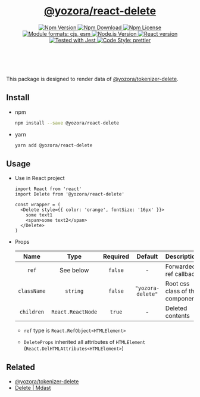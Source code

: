<header>
  <h1 align="center">
    <a href="https://github.com/guanghechen/yozora-react/tree/master/packages/delete#readme">@yozora/react-delete</a>
  </h1>
  <div align="center">
    <a href="https://www.npmjs.com/package/@yozora/react-delete">
      <img
        alt="Npm Version"
        src="https://img.shields.io/npm/v/@yozora/react-delete.svg"
      />
    </a>
    <a href="https://www.npmjs.com/package/@yozora/react-delete">
      <img
        alt="Npm Download"
        src="https://img.shields.io/npm/dm/@yozora/react-delete.svg"
      />
    </a>
    <a href="https://www.npmjs.com/package/@yozora/react-delete">
      <img
        alt="Npm License"
        src="https://img.shields.io/npm/l/@yozora/react-delete.svg"
      />
    </a>
    <a href="#install">
      <img
        alt="Module formats: cjs, esm"
        src="https://img.shields.io/badge/module_formats-cjs%2C%20esm-green.svg"
      />
    </a>
    <a href="https://github.com/nodejs/node">
      <img
        alt="Node.js Version"
        src="https://img.shields.io/node/v/@yozora/react-delete"
      />
    </a>
    <a href="https://github.com/facebook/react">
      <img
        alt="React version"
        src="https://img.shields.io/npm/dependency-version/@yozora/react-delete/peer/react"
      />
    </a>
    <a href="https://github.com/facebook/jest">
      <img
        alt="Tested with Jest"
        src="https://img.shields.io/badge/tested_with-jest-9c465e.svg"
      />
    </a>
    <a href="https://github.com/prettier/prettier">
      <img
        alt="Code Style: prettier"
        src="https://img.shields.io/badge/code_style-prettier-ff69b4.svg?style=flat-square"
      />
    </a>
  </div>
</header>
<br/>

This package is designed to render data of [@yozora/tokenizer-delete][].


## Install

* npm

  ```bash
  npm install --save @yozora/react-delete
  ```

* yarn

  ```bash
  yarn add @yozora/react-delete
  ```


## Usage

* Use in React project

  ```tsx
  import React from 'react'
  import Delete from '@yozora/react-delete'

  const wrapper = (
    <Delete style={{ color: 'orange', fontSize: '16px' }}>
      some text1
      <span>some text2</span>
    </Delete>
  )
  ```

* Props

  Name        | Type              | Required  | Default           | Description
  :----------:|:-----------------:|:---------:|:-----------------:|:-------------
  `ref`       | See below         | `false`   | -                 | Forwarded ref callback
  `className` | `string`          | `false`   | `"yozora-delete"` | Root css class of the component
  `children`  | `React.ReactNode` | `true`    | -                 | Deleted contents


  - `ref` type is `React.RefObject<HTMLElement>`

  - `DeleteProps` inherited all attributes of
    `HTMLElement` (`React.DelHTMLAttributes<HTMLElement>`)


## Related

* [@yozora/tokenizer-delete][]
* [Delete | Mdast][mdast]


[mdast]: https://github.com/syntax-tree/mdast#delete
[@yozora/tokenizer-delete]: https://www.npmjs.com/package/@yozora/tokenizer-delete
